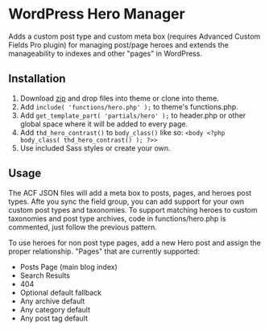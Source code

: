 # WordPress Hero Manager
Adds a custom post type and custom meta box (requires Advanced Custom Fields Pro plugin) for managing post/page heroes and extends the manageability to indexes and other "pages" in WordPress.

## Installation
1. Download [zip](https://github.com/tammyhart/wordpress-hero-manager/archive/master.zip) and drop files into theme or clone into theme.
2. Add `include( 'functions/hero.php' );` to theme's functions.php.
3. Add `get_template_part( 'partials/hero' );` to header.php or other global space where it will be added to every page.
4. Add `thd_hero_contrast()` to `body_class()` like so: `<body <?php body_class( thd_hero_contrast() ); ?>>`
5. Use included Sass styles or create your own.

## Usage
The ACF JSON files will add a meta box to posts, pages, and heroes post types. Afte you sync the field group, you can add support for your own custom post types and taxonomies. To support matching heroes to custom taxonomies and post type archives, code in functions/hero.php is commented, just follow the previous pattern.

To use heroes for non post type pages, add a new Hero post and assign the proper relationship. "Pages" that are currently supported:
- Posts Page (main blog index)
- Search Results
- 404
- Optional default fallback
- Any archive default
- Any category default
- Any post tag default
